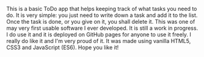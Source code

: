 This is a basic ToDo app that helps keeping track of what tasks you need to do. It is very simple: you just need to write down a task and add it to the list. Once the task is done, or you give on it, you shall delete it.
This was one of may very first usable software I ever developed. It is still a work in progress. I do use it and it is deployed on GitHub pages for anyone to use it freely. I really do like it and I'm very proud of it. 
It was made using vanilla HTML5, CSS3 and JavaScript (ES6). Hope you like it!
